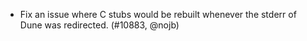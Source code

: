 - Fix an issue where C stubs would be rebuilt whenever the stderr of Dune was
  redirected. (#10883, @nojb)
